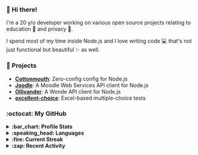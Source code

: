 ### :wave: Hi there!

I'm a 20 y/o developer working on various open source projects relating to education :school: and privacy :eyes:.

I spend most of my time inside Node.js and I love writing code :computer: that's not just functional but beautiful :sparkles: as well.

### :telescope: Projects

- **[Cottonmouth](https://github.com/lukecarr/c9h)**: Zero-config config for Node.js
- **[Joodle](https://github.com/lukecarr/joodle)**: A Moodle Web Services API client for Node.js
- **[Ollivander](https://github.com/lukecarr/ollivander)**: A Wonde API client for Node.js
- **[excellent-choice](https://github.com/lukecarr/excellent-choice)**: Excel-based multiple-choice tests

### :octocat: My GitHub

<details>
  <summary><strong>:bar_chart: Profile Stats</strong></summary>
  <br />
  
  ![GitHub Stats](https://gh-stats-jarrl.vercel.app/api?show_icons=true)
</details>

<details>
  <summary><strong>:speaking_head: Languages</strong></summary>
  <br />
  
  ![GitHub Languages](https://gh-stats-jarrl.vercel.app/api/top-langs?layout=compact&hide_title=true&langs_count=10)
</details>

<details>
  <summary><strong>:fire: Current Streak</strong></summary>
  <br />
  
  ![GitHub Streak](https://github-readme-streak-stats.herokuapp.com/?user=lukecarr&include_all_commits=true)
</details>

<details>
  <summary><strong>:zap: Recent Activity</strong></summary>
  <br />
  
  * ⬆️ Pushed 1 commit to lukecarr/carr.sh
* ⬆️ Pushed 1 commit to lukecarr/obscene-vocab-checker
* ⬆️ Pushed 1 commit to lukecarr/carr.sh
* ⬆️ Pushed 1 commit to lukecarr/carr.sh
* ⬆️ Pushed 1 commit to lukecarr/carr.sh

  _Last refreshed at 2022-03-29T19:20:40Z_
</details>
